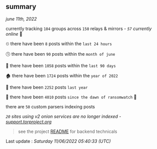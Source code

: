 
## summary
_june 11th, 2022_

currently tracking `104` groups across `150` relays & mirrors - _`57` currently online_ 📡

⏲ there have been `8` posts within the `last 24 hours`

🕓 there have been `90` posts within the `month of june`

📅 there have been `1058` posts within the `last 90 days`

🏚 there have been `1724` posts within the `year of 2022`

🚀 there have been `2252` posts `last year`

🦕 there have been `4010` posts `since the dawn of ransomwatch` 🐣

there are `50` custom parsers indexing posts

_`20` sites using v2 onion services are no longer indexed - [support.torproject.org](https://support.torproject.org/onionservices/v2-deprecation/)_

> see the project [README](https://github.com/jmousqueton/ransomwatch#readme) for backend technicals



Last update : _Saturday 11/06/2022 05:40:33 (UTC)_

